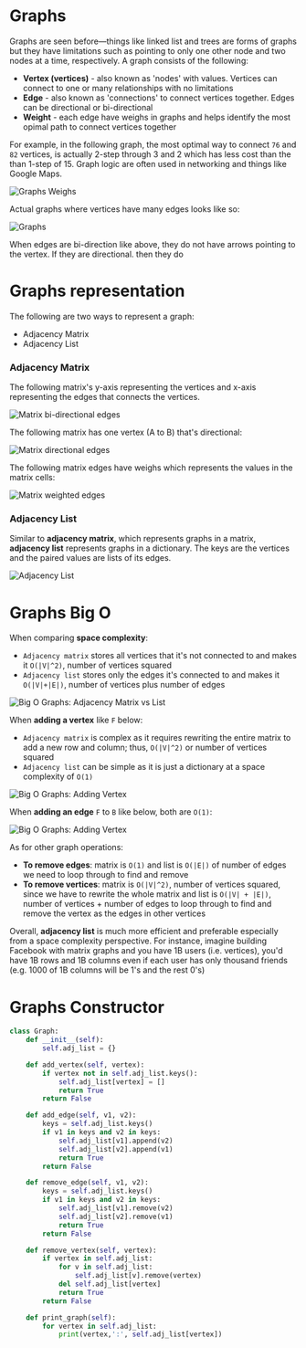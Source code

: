 # Graphs

Graphs are seen before—things like linked list and trees are forms of graphs but they have limitations such as pointing to only one other node and two nodes at a time, respectively. A graph consists of the following:

- **Vertex (vertices)** - also known as 'nodes' with values. Vertices can connect to one or many relationships with no limitations
- **Edge** - also known as 'connections' to connect vertices together. Edges can be directional or bi-directional
- **Weight** - each edge have weighs in graphs and helps identify the most opimal path to connect vertices together

For example, in the following graph, the most optimal way to connect `76` and `82` vertices, is actually 2-step through 3 and 2 which has less cost than the than 1-step of 15. Graph logic are often used in networking and things like Google Maps.

![Graphs Weighs](./graph-weighs.png)

Actual graphs where vertices have many edges looks like so:

![Graphs](./graphs.png)

When edges are bi-direction like above, they do not have arrows pointing to the vertex. If they are directional. then they do

# Graphs representation

The following are two ways to represent a graph:

- Adjacency Matrix
- Adjacency List

### Adjacency Matrix

The following matrix's y-axis representing the vertices and x-axis representing the edges that connects the vertices.

![Matrix bi-directional edges](./matrix_bidirectional.png)

The following matrix has one vertex (A to B) that's directional:

![Matrix directional edges](./matrix_directional.png)

The following matrix edges have weighs which represents the values in the matrix cells:

![Matrix weighted edges](./matrix_weighted.png)

### Adjacency List

Similar to **adjacency matrix**, which represents graphs in a matrix, **adjacency list** represents graphs in a dictionary. The keys are the vertices and the paired values are lists of its edges.

![Adjacency List](./adjacency_list.png)

# Graphs Big O

When comparing **space complexity**:

- `Adjacency matrix` stores all vertices that it's not connected to and makes it `O(|V|^2)`, number of vertices squared
- `Adjacency list` stores only the edges it's connected to and makes it `O(|V|+|E|)`, number of vertices plus number of edges

![Big O Graphs: Adjacency Matrix vs List](./matrix_v_list.png)

When **adding a vertex** like `F` below:

- `Adjacency matrix` is complex as it requires rewriting the entire matrix to add a new row and column; thus, `O(|V|^2)` or number of vertices squared
- `Adjacency list` can be simple as it is just a dictionary at a space complexity of `O(1)`

![Big O Graphs: Adding Vertex](./matrix_v_list_add_vertex.png)

When **adding an edge** `F` to `B` like below, both are `O(1)`:

![Big O Graphs: Adding Vertex](./matrix_v_list_add_edge.png)

As for other graph operations:

- **To remove edges**: matrix is `O(1)` and list is `O(|E|)` of number of edges we need to loop through to find and remove
- **To remove vertices**: matrix is `O(|V|^2)`, number of vertices squared, since we have to rewrite the whole matrix and list is `O(|V| + |E|)`, number of vertices + number of edges to loop through to find and remove the vertex as the edges in other vertices

Overall, **adjacency list** is much more efficient and preferable especially from a space complexity perspective. For instance, imagine building Facebook with matrix graphs and you have 1B users (i.e. vertices), you'd have 1B rows and 1B columns even if each user has only thousand friends (e.g. 1000 of 1B columns will be 1's and the rest 0's)

# Graphs Constructor

```python
class Graph:
    def __init__(self):
        self.adj_list = {}

    def add_vertex(self, vertex):
        if vertex not in self.adj_list.keys():
            self.adj_list[vertex] = []
            return True
        return False

    def add_edge(self, v1, v2):
        keys = self.adj_list.keys()
        if v1 in keys and v2 in keys:
            self.adj_list[v1].append(v2)
            self.adj_list[v2].append(v1)
            return True
        return False

    def remove_edge(self, v1, v2):
        keys = self.adj_list.keys()
        if v1 in keys and v2 in keys:
            self.adj_list[v1].remove(v2)
            self.adj_list[v2].remove(v1)
            return True
        return False

    def remove_vertex(self, vertex):
        if vertex in self.adj_list:
            for v in self.adj_list:
                self.adj_list[v].remove(vertex)
            del self.adj_list[vertex]
            return True
        return False

    def print_graph(self):
        for vertex in self.adj_list:
            print(vertex,':', self.adj_list[vertex])
```
